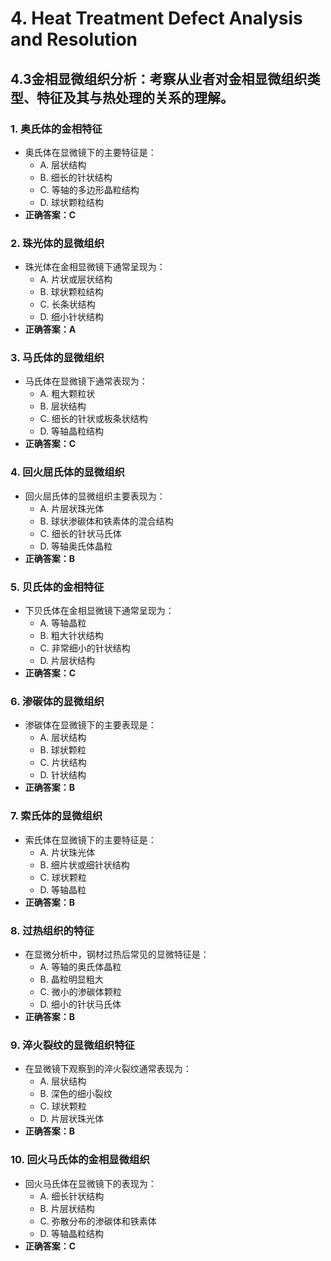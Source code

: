 # 4. **Heat Treatment Defect Analysis and Resolution**
## 4.3**金相显微组织分析**：考察从业者对金相显微组织类型、特征及其与热处理的关系的理解。
### 1. **奥氏体的金相特征**
   - 奥氏体在显微镜下的主要特征是：
     - A. 层状结构
     - B. 细长的针状结构
     - C. 等轴的多边形晶粒结构
     - D. 球状颗粒结构
   - **正确答案：C**

### 2. **珠光体的显微组织**
   - 珠光体在金相显微镜下通常呈现为：
     - A. 片状或层状结构
     - B. 球状颗粒结构
     - C. 长条状结构
     - D. 细小针状结构
   - **正确答案：A**

### 3. **马氏体的显微组织**
   - 马氏体在显微镜下通常表现为：
     - A. 粗大颗粒状
     - B. 层状结构
     - C. 细长的针状或板条状结构
     - D. 等轴晶粒结构
   - **正确答案：C**

### 4. **回火屈氏体的显微组织**
   - 回火屈氏体的显微组织主要表现为：
     - A. 片层状珠光体
     - B. 球状渗碳体和铁素体的混合结构
     - C. 细长的针状马氏体
     - D. 等轴奥氏体晶粒
   - **正确答案：B**

### 5. **贝氏体的金相特征**
   - 下贝氏体在金相显微镜下通常呈现为：
     - A. 等轴晶粒
     - B. 粗大针状结构
     - C. 非常细小的针状结构
     - D. 片层状结构
   - **正确答案：C**

### 6. **渗碳体的显微组织**
   - 渗碳体在显微镜下的主要表现是：
     - A. 层状结构
     - B. 球状颗粒
     - C. 片状结构
     - D. 针状结构
   - **正确答案：B**

### 7. **索氏体的显微组织**
   - 索氏体在显微镜下的主要特征是：
     - A. 片状珠光体
     - B. 细片状或细针状结构
     - C. 球状颗粒
     - D. 等轴晶粒
   - **正确答案：B**

### 8. **过热组织的特征**
   - 在显微分析中，钢材过热后常见的显微特征是：
     - A. 等轴的奥氏体晶粒
     - B. 晶粒明显粗大
     - C. 微小的渗碳体颗粒
     - D. 细小的针状马氏体
   - **正确答案：B**

### 9. **淬火裂纹的显微组织特征**
   - 在显微镜下观察到的淬火裂纹通常表现为：
     - A. 层状结构
     - B. 深色的细小裂纹
     - C. 球状颗粒
     - D. 片层状珠光体
   - **正确答案：B**

### 10. **回火马氏体的金相显微组织**
   - 回火马氏体在显微镜下的表现为：
     - A. 细长针状结构
     - B. 片层状结构
     - C. 弥散分布的渗碳体和铁素体
     - D. 等轴晶粒结构
   - **正确答案：C**
